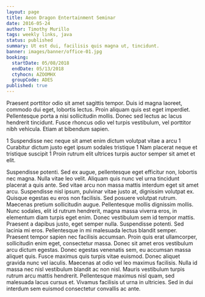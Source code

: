 ```yaml
---
layout: page
title: Aeon Dragon Entertainment Seminar
date: 2016-05-24
author: Timothy Murillo
tags: weekly links, java
status: published
summary: Ut est dui, facilisis quis magna ut, tincidunt.
banner: images/banner/office-01.jpg
booking:
  startDate: 05/08/2018
  endDate: 05/13/2018
  ctyhocn: AZOOMHX
  groupCode: ADES
published: true
---
```

Praesent porttitor odio sit amet sagittis tempor. Duis id magna laoreet, commodo dui eget, lobortis lectus. Proin aliquam quis est eget imperdiet. Pellentesque porta a nisi sollicitudin mollis. Donec sed lectus ac lacus hendrerit tincidunt. Fusce rhoncus odio vel turpis vestibulum, vel porttitor nibh vehicula. Etiam at bibendum sapien.

1 Suspendisse nec neque sit amet enim dictum volutpat vitae a arcu
1 Curabitur dictum justo eget ipsum sodales tristique
1 Nam placerat neque et tristique suscipit
1 Proin rutrum elit ultrices turpis auctor semper sit amet et elit.

Suspendisse potenti. Sed ex augue, pellentesque eget efficitur non, lobortis nec magna. Nulla vitae leo velit. Aliquam quis nunc vel urna tincidunt placerat a quis ante. Sed vitae arcu non massa mattis interdum eget sit amet arcu. Suspendisse nisl ipsum, pulvinar vitae justo at, dignissim volutpat ex. Quisque egestas eu eros non facilisis. Sed posuere volutpat rutrum. Maecenas pretium sollicitudin augue. Pellentesque mollis dignissim mollis. Nunc sodales, elit id rutrum hendrerit, magna massa viverra eros, in elementum diam turpis eget enim. Donec vestibulum sem id tempor mattis. Praesent a dapibus justo, eget semper nulla. Suspendisse potenti. Sed lacinia mi eros. Pellentesque in mi malesuada lectus blandit semper.
Praesent tempor sapien nec facilisis accumsan. Proin quis erat ullamcorper, sollicitudin enim eget, consectetur massa. Donec sit amet eros vestibulum arcu dictum egestas. Donec egestas venenatis sem, eu accumsan massa aliquet quis. Fusce maximus quis turpis vitae euismod. Donec aliquet gravida nunc vel iaculis. Maecenas at odio vel leo maximus facilisis. Nulla id massa nec nisl vestibulum blandit ac non nisl. Mauris vestibulum turpis rutrum arcu mattis hendrerit. Pellentesque maximus nisl quam, sed malesuada lacus cursus et. Vivamus facilisis ut urna in ultricies. Sed in dui interdum sem euismod consectetur convallis ac ante.
